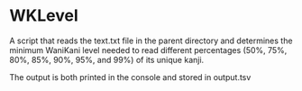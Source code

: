 # WKLevel

A script that reads the text.txt file in the parent directory and determines the minimum WaniKani level needed to read different percentages (50%, 75%, 80%, 85%, 90%, 95%, and 99%) of its unique kanji.

The output is both printed in the console and stored in output.tsv

